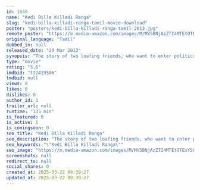 ```yaml
---
id: 1649
name: "Kedi Billa Killadi Ranga"
slug: "kedi-billa-killadi-ranga-tamil-movie-download"
poster: "posters/kedi-billa-killadi-ranga-tamil-2013.jpg"
remote_poster: "https://m.media-amazon.com/images/M/MV5BNjAzZTI4MTEtOTExYS00ZjdjLThiZGMtZDZjZjNmNGM2ZmRhXkEyXkFqcGdeQXVyMTEzNzg0Mjkx._V1_SX300.jpg"
original_language: "Tamil"
dubbed_in: null
released_date: "29 Mar 2013"
synopsis: "The story of two loafing friends, who want to enter politics."
type: "movie"
rating: "5.6"
imdbid: "tt2419506"
tmdbid: null
views: 0
likes: 0
dislikes: 0
author_id: 1
trailer_url: null
runtime: "135 min"
is_featured: 0
is_active: 1
is_comingsoon: 0
seo_title: "Kedi Billa Killadi Ranga"
seo_description: "The story of two loafing friends, who want to enter politics."
seo_keywords: "\"Kedi Billa Killadi Ranga\""
seo_image: "https://m.media-amazon.com/images/M/MV5BNjAzZTI4MTEtOTExYS00ZjdjLThiZGMtZDZjZjNmNGM2ZmRhXkEyXkFqcGdeQXVyMTEzNzg0Mjkx._V1_SX300.jpg"
screenshots: null
redirect_to: null
social_shares: 0
created_at: 2025-03-22 09:39:27
updated_at: 2025-03-22 09:39:27
---
```


